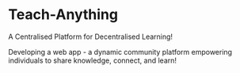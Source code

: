 # Teach-Anything
A Centralised Platform for Decentralised Learning! 

Developing a web app - a dynamic community platform
empowering individuals to share knowledge, connect, and learn!
